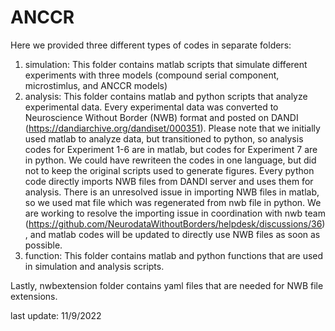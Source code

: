 # ANCCR
Here we provided three different types of codes in separate folders:
1. simulation:
  This folder contains matlab scripts that simulate different experiments with three models (compound serial component, microstimlus, and ANCCR models)
2. analysis:
  This folder contains matlab and python scripts that analyze experimental data. Every experimental data was converted to Neuroscience Without Border (NWB) format and posted on DANDI (https://dandiarchive.org/dandiset/000351).
  Please note that we initially used matlab to analyze data, but transitioned to python, so analysis codes for Experiment 1-6 are in matlab, but codes for Experiment 7 are in python. We could have rewriteen the codes in one language, but did not to keep the original scripts used to generate figures.
  Every python code directly imports NWB files from DANDI server and uses them for analysis. There is an unresolved issue in importing NWB files in matlab, so we used mat file which was regenerated from nwb file in python. 
  We are working to resolve the importing issue in coordination with nwb team (https://github.com/NeurodataWithoutBorders/helpdesk/discussions/36), and matlab codes will be updated to directly use NWB files as soon as possible. 
3. function:
  This folder contains matlab and python functions that are used in simulation and analysis scripts.
  
Lastly, nwbextension folder contains yaml files that are needed for NWB file extensions.

last update: 11/9/2022
